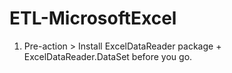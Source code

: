 # ETL-MicrosoftExcel
1. Pre-action > Install ExcelDataReader package + ExcelDataReader.DataSet before you go.
